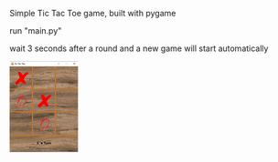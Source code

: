 Simple Tic Tac Toe game, built with pygame

run "main.py"

wait 3 seconds after a round and a new game will start automatically

![alt text](https://github.com/korialstratz/Tic-Tac-Toe/blob/master/readme%20iamges/tic%20tac%20toe.png?raw=true)
